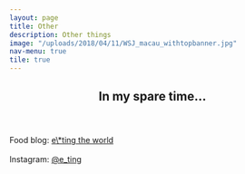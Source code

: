 ```yaml
---
layout: page
title: Other
description: Other things
image: "/uploads/2018/04/11/WSJ_macau_withtopbanner.jpg"
nav-menu: true
tile: true
---
```

<!-- Main --> <div id="main">

<!-- One --> <section id="one"> <div class="inner"> <header class="major"> <h2>In my spare time...</h2> </header> <p>Food blog: <a href="[http://www.e-tingfood.com/](http://www.e-tingfood.com/ "http://www.e-tingfood.com/")" target="_blank">e\*ting the world</a><br /> <br /> Instagram: <a href="[http://instagram.com/e_ting](http://instagram.com/e_ting "http://instagram.com/e_ting")" target="_blank">@e_ting</a><br /></p> </div> </section>

</div>
